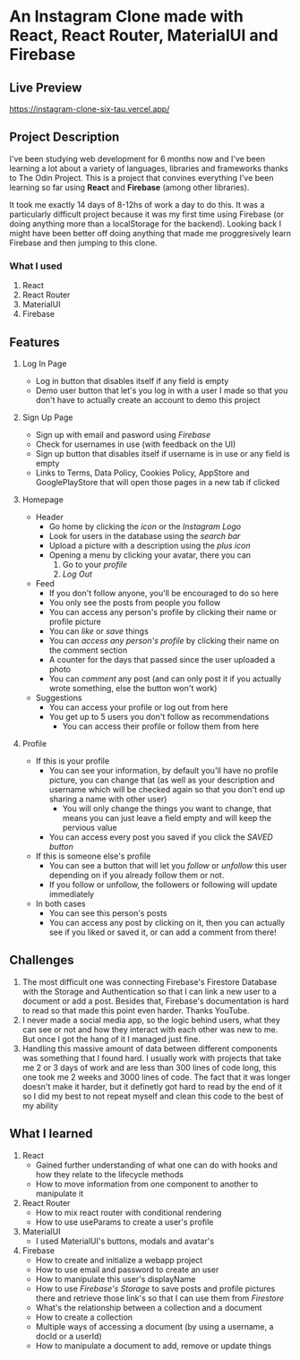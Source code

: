 # An Instagram Clone made with React, React Router, MaterialUI and Firebase

## Live Preview

https://instagram-clone-six-tau.vercel.app/

## Project Description

I've been studying web development for 6 months now and I've been learning a lot about a variety of languages, libraries and frameworks thanks to The Odin Project. This is a project that convines everything I've been learning so far using **React** and **Firebase** (among other libraries).

It took me exactly 14 days of 8-12hs of work a day to do this. It was a particularly difficult project because it was my first time using Firebase (or doing anything more than a localStorage for the backend). Looking back I might have been better off doing anything that made me proggresively learn Firebase and then jumping to this clone.

### What I used

1. React
2. React Router
3. MaterialUI
4. Firebase

## Features

1.  Log In Page

    -   Log in button that disables itself if any field is empty
    -   Demo user button that let's you log in with a user I made so that you don't have to actually create an account to demo this project

2.  Sign Up Page

    -   Sign up with email and pasword using _Firebase_
    -   Check for usernames in use (with feedback on the UI)
    -   Sign up button that disables itself if username is in use or any field is empty
    -   Links to Terms, Data Policy, Cookies Policy, AppStore and GooglePlayStore that will open those pages in a new tab if clicked

3.  Homepage
    -   Header
        -   Go home by clicking the _icon_ or the _Instagram Logo_
        -   Look for users in the database using the _search bar_
        -   Upload a picture with a description using the _plus icon_
        -   Opening a menu by clicking your avatar, there you can
            1. Go to your _profile_
            2. _Log Out_
    -   Feed
        -   If you don't follow anyone, you'll be encouraged to do so here
        -   You only see the posts from people you follow
        -   You can access any person's profile by clicking their name or profile picture
        -   You can _like_ or _save_ things
        -   You can _access any person's profile_ by clicking their name on the comment section
        -   A counter for the days that passed since the user uploaded a photo
        -   You can _comment_ any post (and can only post it if you actually wrote something, else the button won't work)
    -   Suggestions
        -   You can access your profile or log out from here
        -   You get up to 5 users you don't follow as recommendations
            -   You can access their profile or follow them from here
4.  Profile
    -   If this is your profile
        -   You can see your information, by default you'll have no profile picture, you can change that (as well as your description and username which will be checked again so that you don't end up sharing a name with other user)
            -   You will only change the things you want to change, that means you can just leave a field empty and will keep the pervious value
        -   You can access every post you saved if you click the _SAVED button_
    -   If this is someone else's profile
        -   You can see a button that will let you _follow_ or _unfollow_ this user depending on if you already follow them or not.
        -   If you follow or unfollow, the followers or following will update immediately
    -   In both cases
        -   You can see this person's posts
        -   You can access any post by clicking on it, then you can actually see if you liked or saved it, or can add a comment from there!

## Challenges

1. The most difficult one was connecting Firebase's Firestore Database with the Storage and Authentication so that I can link a new user to a document or add a post. Besides that, Firebase's documentation is hard to read so that made this point even harder. Thanks YouTube.
2. I never made a social media app, so the logic behind users, what they can see or not and how they interact with each other was new to me. But once I got the hang of it I managed just fine.
3. Handling this massive amount of data between different components was something that I found hard. I usually work with projects that take me 2 or 3 days of work and are less than 300 lines of code long, this one took me 2 weeks and 3000 lines of code. The fact that it was longer doesn't make it harder, but it definetly got hard to read by the end of it so I did my best to not repeat myself and clean this code to the best of my ability

## What I learned

1. React
    - Gained further understanding of what one can do with hooks and how they relate to the lifecycle methods
    - How to move information from one component to another to manipulate it
2. React Router
    - How to mix react router with conditional rendering
    - How to use useParams to create a user's profile
3. MaterialUI
    - I used MaterialUI's buttons, modals and avatar's
4. Firebase
    - How to create and initialize a webapp project
    - How to use email and password to create an user
    - How to manipulate this user's displayName
    - How to use _Firebase's Storage_ to save posts and profile pictures there and retrieve those link's so that I can use them from _Firestore_
    - What's the relationship between a collection and a document
    - How to create a collection
    - Multiple ways of accessing a document (by using a username, a docId or a userId)
    - How to manipulate a document to add, remove or update things
